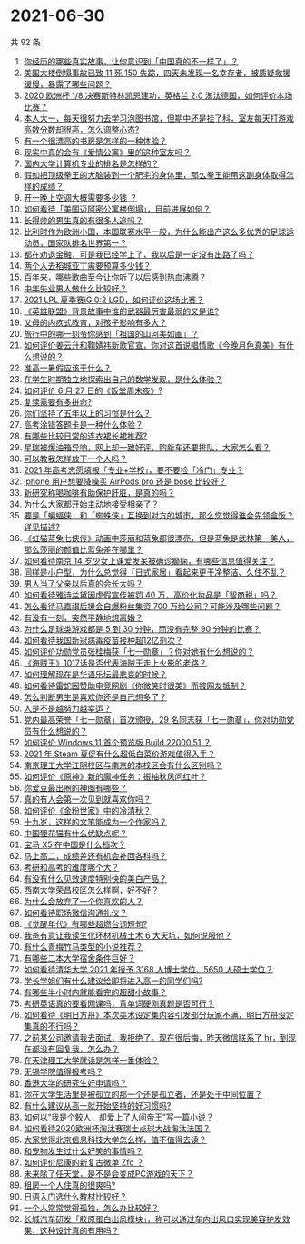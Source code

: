 # 2021-06-30

共 92 条

<!-- BEGIN -->
<!-- 最后更新时间 Wed Jun 30 2021 10:22:14 GMT+0800 (China Standard Time) -->

1. [你经历的哪些真实故事，让你意识到「中国真的不一样了」？](https://www.zhihu.com/question/429896850)
2. [美国大楼倒塌事故已致 11 死 150
   失踪，四天未发现一名幸存者，被质疑救援缓慢，暴露了哪些问题？](https://www.zhihu.com/question/468831412)
3. [2020 欧洲杯 1/8 决赛斯特林凯恩建功，英格兰 2:0
   淘汰德国，如何评价本场比赛？](https://www.zhihu.com/question/468932254)
4. [本人大一，每天很努力去学习泡图书馆，但期中还是挂了科，室友每天打游戏高数分数却很高，怎么调整心态?](https://www.zhihu.com/question/355894234)
5. [有一个很漂亮的书房是怎样的一种体验？](https://www.zhihu.com/question/37664691)
6. [现实中真的会有《爱情公寓》里的这种室友吗？](https://www.zhihu.com/question/465045658)
7. [国内大学计算机专业的排名是怎样的？](https://www.zhihu.com/question/19825429)
8. [假如把顶级拳王的大脑装到一个肥宅的身体里，那么拳王能用这副身体取得怎样的成绩？](https://www.zhihu.com/question/464880108)
9. [开一晚上空调大概需要多少钱 ？](https://www.zhihu.com/question/30844890)
10. [如何看待「美国迈阿密公寓楼倒塌」，目前进展如何？](https://www.zhihu.com/question/467307206)
11. [长得帅的男生真的有很多人追吗？](https://www.zhihu.com/question/466307046)
12. [比利时作为欧洲小国，本国联赛水平一般，为什么能出产这么多优秀的足球运动员，国家队排名世界第一？](https://www.zhihu.com/question/466590026)
13. [都在劝退金融，可是我已经学上了，我以后是一定没有出路了吗？](https://www.zhihu.com/question/446100938)
14. [两个人去稻城亚丁需要预算多少钱？](https://www.zhihu.com/question/386004019)
15. [百年来，哪些歌曲至今让你听了以后感到热血沸腾？](https://www.zhihu.com/question/455864364)
16. [中年失业男人做什么比较好？](https://www.zhihu.com/question/466372244)
17. [2021 LPL 夏季赛iG 0:2 LGD，如何评价这场比赛？](https://www.zhihu.com/question/468845366)
18. [《英雄联盟》背景故事中谁的武器最厉害最弱的又是谁?](https://www.zhihu.com/question/368290147)
19. [父母的内疚式教育，对孩子影响有多大？](https://www.zhihu.com/question/466230596)
20. [旅行中的哪一刻令你感到「祖国的山河美如画」？](https://www.zhihu.com/question/468764145)
21. [如何评价姜云升和鞠婧祎新歌官宣，你对这首说唱情歌《今晚月色真美》有什么想说的？](https://www.zhihu.com/question/468874190)
22. [准高一暑假应该干什么？](https://www.zhihu.com/question/329956186)
23. [在学生时期独立地探索出自己的数学发现，是什么体验？](https://www.zhihu.com/question/445363153)
24. [如何评价 6 月 27 日的《饭堂周末夜》?](https://www.zhihu.com/question/468461137)
25. [复读需要有多拼命?](https://www.zhihu.com/question/430296924)
26. [你们坚持了五年以上的习惯是什么？](https://www.zhihu.com/question/439042496)
27. [高考涂错答题卡是一种什么体验？](https://www.zhihu.com/question/439002225)
28. [有哪些比较日常的连衣裙长裙推荐?](https://www.zhihu.com/question/378615954)
29. [星瑞被爆油箱异响，网上却一致好评，购新车还要排队，大家怎么看？](https://www.zhihu.com/question/468572924)
30. [可以教我怎样放下一个人吗？](https://www.zhihu.com/question/467671365)
31. [2021 年高考志愿填报「专业+学校」，要不要捡「冷门」专业？](https://www.zhihu.com/question/467457307)
32. [iphone 用户想要降噪买 AirPods pro 还是 bose
    比较好？](https://www.zhihu.com/question/448041273)
33. [新研究称喝咖啡有助保护肝脏，是真的吗？](https://www.zhihu.com/question/468425699)
34. [为什么大家都开始主动地接受相亲了？](https://www.zhihu.com/question/455245266)
35. [要是「蝙蝠侠」和「蜘蛛侠」互换到对方的城市，那么您觉得谁会先领盒饭？详见描述?](https://www.zhihu.com/question/462783033)
36. [《虹猫蓝兔七侠传》动画中莎丽和蓝兔都很漂亮，但是蓝兔是武林第一美人，那么莎丽的颜值比蓝兔差在哪里？](https://www.zhihu.com/question/457762212)
37. [如何看待南京 14
    岁少女上课爱发呆被确诊癫痫，有哪些信息值得关注？](https://www.zhihu.com/question/468699123)
38. [同样是小户型，为什么总觉得「日式家居」看起来更干净整洁、久住不乱？](https://www.zhihu.com/question/456011068)
39. [男人当了父亲以后真的会长大吗？](https://www.zhihu.com/question/440051636)
40. [如何看待雅诗兰黛因虚假宣传被罚 40
    万，高价化妆品是「智商税」吗？](https://www.zhihu.com/question/468588693)
41. [怎么看待马嘉祺后援会自爆粉丝集资 700
    万给公司？可能涉及哪些问题？](https://www.zhihu.com/question/468354788)
42. [有没有一刻，突然平静地想离婚？](https://www.zhihu.com/question/315066488)
43. [为什么足球类游戏都是 5 到 30 分钟，而没有完整 90
    分钟的比赛？](https://www.zhihu.com/question/24892260)
44. [如何看待我国新冠病毒疫苗接种超12亿剂次？](https://www.zhihu.com/question/468800069)
45. [如何评价功勋党员张桂梅获「七一勋章」？你对她有什么想说的？](https://www.zhihu.com/question/468714113)
46. [《海贼王》1017话是否代表海贼王走上火影的老路？](https://www.zhihu.com/question/468180174)
47. [如何理解现在是华语乐坛最悲哀的时候？](https://www.zhihu.com/question/358590192)
48. [如何看待雷蛇因赞助电竞网剧《你微笑时很美》而被网友抵制？](https://www.zhihu.com/question/468432056)
49. [怎么判断男生是喜欢你还是自己想多了？](https://www.zhihu.com/question/357688189)
50. [人是不是越努力越幸运？](https://www.zhihu.com/question/461176920)
51. [党内最高荣誉「七一勋章」首次颁授，29
    名同志获「七一勋章」，你对功勋党员有什么想说的？](https://www.zhihu.com/question/468683456)
52. [如何评价 Windows 11 首个预览版 Build 22000.51
    ？](https://www.zhihu.com/question/468659107)
53. [2021 年 Steam 夏促有什么超低白菜价游戏值得入手？](https://www.zhihu.com/question/467846705)
54. [南京理工大学江阴校区与南京的本校区会有什么区别吗？](https://www.zhihu.com/question/368151829)
55. [如何评价《原神》新的魔神任务：振袖秋风问红叶？](https://www.zhihu.com/question/468664015)
56. [你爱豆最出圈的神图有哪些？](https://www.zhihu.com/question/463522733)
57. [真的有人会第一次见到就喜欢你吗？](https://www.zhihu.com/question/466085183)
58. [如何评价《金粉世家》中的冷清秋？](https://www.zhihu.com/question/30038693)
59. [十九岁，这样的文笔能成为一个作家吗？](https://www.zhihu.com/question/460213886)
60. [中国狸花猫有什么优缺点呢？](https://www.zhihu.com/question/49379992)
61. [宝马 X5 在中国是什么档次？](https://www.zhihu.com/question/458266368)
62. [马上高二，成绩差还有机会补回各科吗？](https://www.zhihu.com/question/463520978)
63. [考研和高考的难度哪个大？](https://www.zhihu.com/question/267738677)
64. [有没有什么见效速度特别快的美白产品？](https://www.zhihu.com/question/467016005)
65. [西南大学荣昌校区怎么样啊，好不好？](https://www.zhihu.com/question/407567862)
66. [为什么会放弃了一个你喜欢的人？](https://www.zhihu.com/question/466910224)
67. [如何看待职场微信沟通礼仪？](https://www.zhihu.com/question/467777965)
68. [《觉醒年代》有哪些超燃台词短句?](https://www.zhihu.com/question/463340352)
69. [我爸有意让我读生化环材机械土木 6 大天坑，如何说服他？](https://www.zhihu.com/question/468659467)
70. [有什么青梅竹马类型的小说推荐？](https://www.zhihu.com/question/266632758)
71. [有哪些二本大学宿舍条件巨好？](https://www.zhihu.com/question/374028292)
72. [如何看待清华大学 2021 年授予 3168 人博士学位、5650
    人硕士学位？](https://www.zhihu.com/question/468084761)
73. [学长学姐们有什么建议给即将进入高一的同学们吗?](https://www.zhihu.com/question/281737071)
74. [有哪些半小时内就能看完的超甜小故事？](https://www.zhihu.com/question/443425789)
75. [考研英语真的要看网课吗，背单词硬刚真题是否可行？](https://www.zhihu.com/question/376186399)
76. [如何看待《明日方舟》本次美术设定集内容引发部分玩家不满，明日方舟设定集真的不行吗？](https://www.zhihu.com/question/468245713)
77. [之前某公司邀请我去面试，我拒绝了。现在很后悔，昨天微信联系了
    hr，到现在都没有回复我，怎么办？](https://www.zhihu.com/question/458631006)
78. [在天津理工大学就读是怎样一番体验？](https://www.zhihu.com/question/26561353)
79. [无锡学院值得报考吗？](https://www.zhihu.com/question/466950853)
80. [香港大学的研究生好申请吗？](https://www.zhihu.com/question/22632391)
81. [你在大学生活里是被孤立的那一个还是孤立者，还是处于中间位置？](https://www.zhihu.com/question/460650437)
82. [有什么建议从高一就开始坚持的好习惯吗?](https://www.zhihu.com/question/466473902)
83. [如何以“我是个鲛人，却爱上了人间帝王”写一篇小说？](https://www.zhihu.com/question/467008474)
84. [如何看待2020欧洲杯淘汰赛瑞士点球大战淘汰法国？](https://www.zhihu.com/question/468666336)
85. [大家觉得北京信息科技大学怎么样，值不值得去读？](https://www.zhihu.com/question/330906430)
86. [和宠物发生过什么好笑的事情吗？](https://www.zhihu.com/question/465343581)
87. [如何评价尼康的新复古微单 Zfc ？](https://www.zhihu.com/question/464936433)
88. [未来除了任天堂，是不是会变成PC游戏的天下？](https://www.zhihu.com/question/466668709)
89. [租房一个人住真的很爽吗?](https://www.zhihu.com/question/438872326)
90. [日语入门选什么教材比较好？](https://www.zhihu.com/question/19740967)
91. [一个人常常觉得孤独，怎么办比较好？](https://www.zhihu.com/question/466216274)
92. [长城汽车研发「胶原蛋白出风模块」，称可以通过车内出风口实现美容护发效果，这种设计真的有用吗？](https://www.zhihu.com/question/468453344)

<!-- END -->
